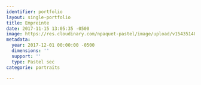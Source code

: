 ```yaml
---
identifier: portfolio
layout: single-portfolio
title: Empreinte
date: 2017-11-15 13:05:35 -0500
image: https://res.cloudinary.com/npaquet-pastel/image/upload/v1543514813/jessica.jpg
metadata:
  year: 2017-12-01 00:00:00 -0500
  dimensions: ''
  support: ''
  type: Pastel sec
categorie: portraits

---
```

